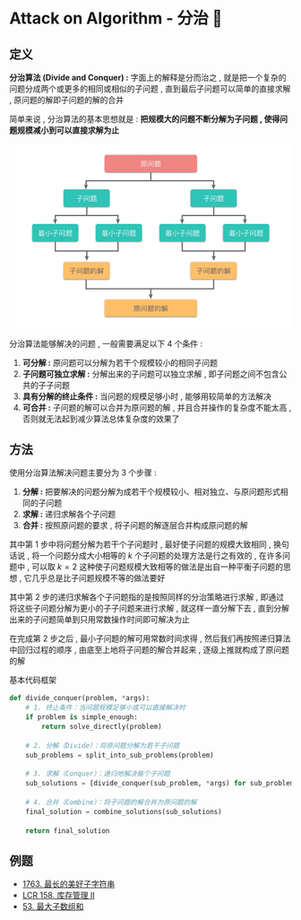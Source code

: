 # Attack on Algorithm - 分治 🐝 

## 定义

**分治算法 (Divide and Conquer) :** 字面上的解释是分而治之 , 就是把一个复杂的问题分成两个或更多的相同或相似的子问题 , 直到最后子问题可以简单的直接求解 , 原问题的解即子问题的解的合并

简单来说 , 分治算法的基本思想就是 : **把规模大的问题不断分解为子问题 , 使得问题规模减小到可以直接求解为止**

![divide-01](https://github.com/attack-on-backend/algorithm/blob/master/assert/divide-01.png?raw=true)

分治算法能够解决的问题 , 一般需要满足以下 4 个条件 :

1. **可分解 :** 原问题可以分解为若干个规模较小的相同子问题
2. **子问题可独立求解 :** 分解出来的子问题可以独立求解 , 即子问题之间不包含公共的子子问题
3. **具有分解的终止条件 :** 当问题的规模足够小时 , 能够用较简单的方法解决
4. **可合并 :** 子问题的解可以合并为原问题的解 , 并且合并操作的复杂度不能太高 , 否则就无法起到减少算法总体复杂度的效果了

## 方法

使用分治算法解决问题主要分为 3 个步骤 : 

1. **分解 :** 把要解决的问题分解为成若干个规模较小、相对独立、与原问题形式相同的子问题
2. **求解 :** 递归求解各个子问题
3. **合并 :** 按照原问题的要求 , 将子问题的解逐层合并构成原问题的解 

其中第 1 步中将问题分解为若干个子问题时 , 最好使子问题的规模大致相同 , 换句话说 , 将一个问题分成大小相等的 $k$ 个子问题的处理方法是行之有效的 , 在许多问题中 , 可以取 $k=2$ 这种使子问题规模大致相等的做法是出自一种平衡子问题的思想 , 它几乎总是比子问题规模不等的做法要好

其中第 2 步的递归求解各个子问题指的是按照同样的分治策略进行求解 , 即通过将这些子问题分解为更小的子子问题来进行求解 , 就这样一直分解下去 , 直到分解出来的子问题简单到只用常数操作时间即可解决为止

在完成第 2 步之后 , 最小子问题的解可用常数时间求得 , 然后我们再按照递归算法中回归过程的顺序 , 由底至上地将子问题的解合并起来 , 逐级上推就构成了原问题的解

基本代码框架

```python
def divide_conquer(problem, *args):
    # 1. 终止条件：当问题规模足够小或可以直接解决时
    if problem is simple_enough:
        return solve_directly(problem)

    # 2. 分解（Divide）：将原问题分解为若干子问题
    sub_problems = split_into_sub_problems(problem)

    # 3. 求解（Conquer）：递归地解决每个子问题
    sub_solutions = [divide_conquer(sub_problem, *args) for sub_problem in sub_problems]

    # 4. 合并（Combine）：将子问题的解合并为原问题的解
    final_solution = combine_solutions(sub_solutions)

    return final_solution
```

## 例题

- [1763. 最长的美好子字符串](https://leetcode.cn/problems/longest-nice-substring/)
- [LCR 158. 库存管理 II](https://leetcode.cn/problems/shu-zu-zhong-chu-xian-ci-shu-chao-guo-yi-ban-de-shu-zi-lcof/)
- [53. 最大子数组和](https://leetcode.cn/problems/maximum-subarray/)



